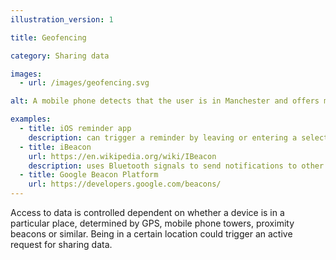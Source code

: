 ```yaml
---
illustration_version: 1

title: Geofencing

category: Sharing data

images:
  - url: /images/geofencing.svg

alt: A mobile phone detects that the user is in Manchester and offers more information about the city.

examples:
  - title: iOS reminder app
    description: can trigger a reminder by leaving or entering a selected location
  - title: iBeacon
    url: https://en.wikipedia.org/wiki/IBeacon
    description: uses Bluetooth signals to send notifications to other compatible devices within range
  - title: Google Beacon Platform
    url: https://developers.google.com/beacons/
---
```


Access to data is controlled dependent on whether a device is in a particular place, determined by GPS, mobile phone towers, proximity beacons or similar. Being in a certain location could trigger an active request for sharing data.
